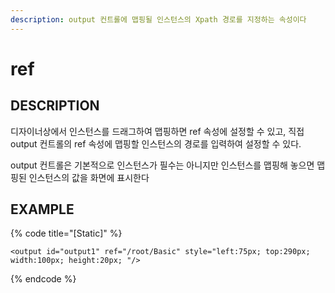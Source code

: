 ```yaml
---
description: output 컨트롤에 맵핑될 인스턴스의 Xpath 경로를 지정하는 속성이다
---
```


# ref

## DESCRIPTION

디자이너상에서 인스턴스를 드래그하여 맵핑하면 ref 속성에 설정할 수 있고, 직접 output 컨트롤의 ref 속성에 맵핑할 인스턴스의 경로를 입력하여 설정할 수 있다.

output 컨트롤은 기본적으로 인스턴스가 필수는 아니지만 인스턴스를 맵핑해 놓으면 맵핑된 인스턴스의 값을 화면에 표시한다

## EXAMPLE

{% code title="\[Static\]" %}
```markup
<output id="output1" ref="/root/Basic" style="left:75px; top:290px; width:100px; height:20px; "/>
```
{% endcode %}

